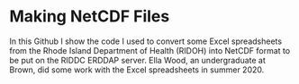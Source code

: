 # Making NetCDF Files
In this Github I show the code I used to convert some Excel spreadsheets from the Rhode Island Department of Health (RIDOH) into NetCDF format to be put on the RIDDC ERDDAP server. Ella Wood, an undergraduate at Brown, did some work with the Excel spreadsheets in summer 2020.
